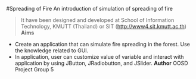 #Spreading of Fire
An introduction of simulation of spreading of fire
>It have been designed and developed at School of Information Technology, KMUTT (Thailand) or SIT (http://www4.sit.kmutt.ac.th)
**Aims**
* Create an application that can simulate fire spreading in the forest. Use the knowledge related to GUI.
* In application, user can customize value of variable and interact with application by using JButton, JRadiobutton, and JSlider.
**Author**
OOSD Project Group 5
